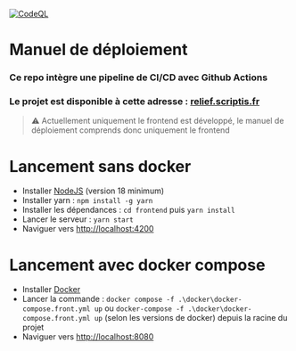 [![CodeQL](https://github.com/Totodore/relief/actions/workflows/github-code-scanning/codeql/badge.svg?branch=main)](https://github.com/Totodore/relief/actions/workflows/github-code-scanning/codeql)

# Manuel de déploiement

### Ce repo intègre une pipeline de CI/CD avec Github Actions
### Le projet est disponible à cette adresse : [relief.scriptis.fr](https://relief.scriptis.fr)

> ⚠️ Actuellement uniquement le frontend est développé, le manuel de déploiement comprends donc uniquement le frontend

# Lancement sans docker
* Installer [NodeJS](https://nodejs.org/en/download/) (version 18 minimum)
* Installer yarn : `npm install -g yarn`
* Installer les dépendances : `cd frontend` puis `yarn install`
* Lancer le serveur : `yarn start`
* Naviguer vers [http://localhost:4200](http://localhost:4200)

# Lancement avec docker compose
* Installer [Docker](https://docs.docker.com/get-docker/)
* Lancer la commande : `docker compose -f .\docker\docker-compose.front.yml up` ou `docker-compose -f .\docker\docker-compose.front.yml up` (selon les versions de docker) depuis la racine du projet
* Naviguer vers [http://localhost:8080](http://localhost:8080)

